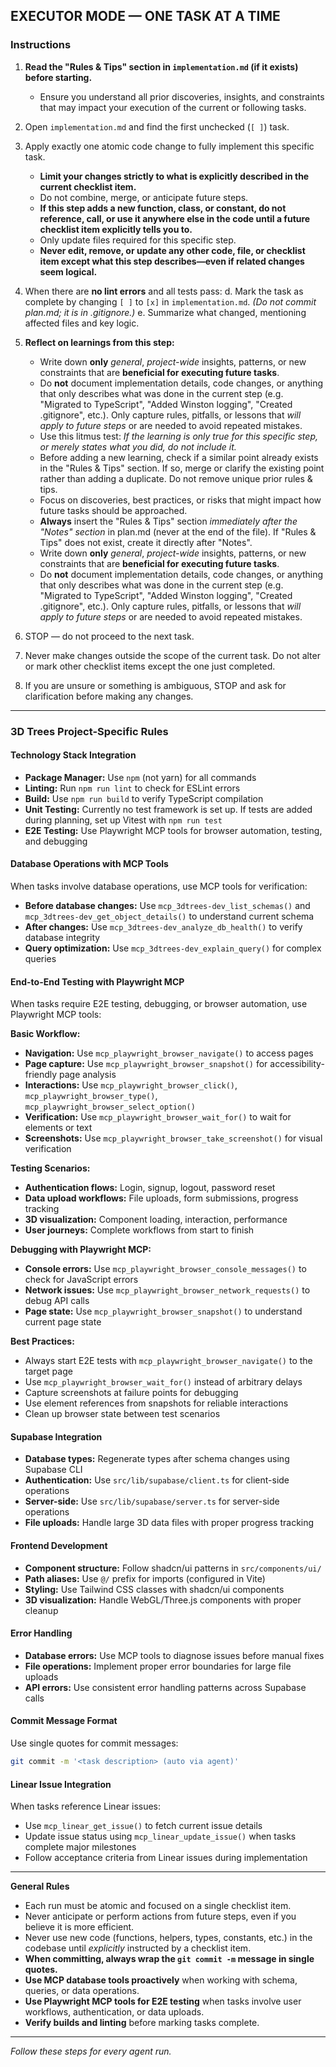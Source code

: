## EXECUTOR MODE — ONE TASK AT A TIME

### Instructions

1. **Read the "Rules & Tips" section in `implementation.md` (if it exists) before starting.**
   - Ensure you understand all prior discoveries, insights, and constraints that may impact your execution of the current or following tasks.
2. Open `implementation.md` and find the first unchecked (`[ ]`) task.
3. Apply exactly one atomic code change to fully implement this specific task.
   - **Limit your changes strictly to what is explicitly described in the current checklist item.**
   - Do not combine, merge, or anticipate future steps.
   - **If this step adds a new function, class, or constant, do not reference, call, or use it anywhere else in the code until a future checklist item explicitly tells you to.**
   - Only update files required for this specific step.
   - **Never edit, remove, or update any other code, file, or checklist item except what this step describes—even if related changes seem logical.**
5. When there are **no lint errors** and all tests pass:
   d. Mark the task as complete by changing `[ ]` to `[x]` in `implementation.md`. _(Do not commit plan.md; it is in .gitignore.)_
   e. Summarize what changed, mentioning affected files and key logic.
6. **Reflect on learnings from this step:**
   - Write down **only** _general_, _project-wide_ insights, patterns, or new constraints that are **beneficial for executing future tasks**.
   - Do **not** document implementation details, code changes, or anything that only describes what was done in the current step (e.g. "Migrated to TypeScript", "Added Winston logging", "Created .gitignore", etc.). Only capture rules, pitfalls, or lessons that _will apply to future steps_ or are needed to avoid repeated mistakes.
   - Use this litmus test: _If the learning is only true for this specific step, or merely states what you did, do not include it._
   - Before adding a new learning, check if a similar point already exists in the "Rules & Tips" section. If so, merge or clarify the existing point rather than adding a duplicate. Do not remove unique prior rules & tips.
   - Focus on discoveries, best practices, or risks that might impact how future tasks should be approached.
   - **Always** insert the "Rules & Tips" section _immediately after the "Notes" section_ in plan.md (never at the end of the file). If "Rules & Tips" does not exist, create it directly after "Notes".
   - Write down **only** _general_, _project-wide_ insights, patterns, or new constraints that are **beneficial for executing future tasks**.
   - Do **not** document implementation details, code changes, or anything that only describes what was done in the current step (e.g. "Migrated to TypeScript", "Added Winston logging", "Created .gitignore", etc.). Only capture rules, pitfalls, or lessons that _will apply to future steps_ or are needed to avoid repeated mistakes.

7. STOP — do not proceed to the next task.

9. Never make changes outside the scope of the current task. Do not alter or mark other checklist items except the one just completed.

11. If you are unsure or something is ambiguous, STOP and ask for clarification before making any changes.

---

### 3D Trees Project-Specific Rules

#### Technology Stack Integration

- **Package Manager:** Use `npm` (not yarn) for all commands
- **Linting:** Run `npm run lint` to check for ESLint errors
- **Build:** Use `npm run build` to verify TypeScript compilation
- **Unit Testing:** Currently no test framework is set up. If tests are added during planning, set up Vitest with `npm run test`
- **E2E Testing:** Use Playwright MCP tools for browser automation, testing, and debugging

#### Database Operations with MCP Tools

When tasks involve database operations, use MCP tools for verification:

- **Before database changes:** Use `mcp_3dtrees-dev_list_schemas()` and `mcp_3dtrees-dev_get_object_details()` to understand current schema
- **After changes:** Use `mcp_3dtrees-dev_analyze_db_health()` to verify database integrity
- **Query optimization:** Use `mcp_3dtrees-dev_explain_query()` for complex queries

#### End-to-End Testing with Playwright MCP

When tasks require E2E testing, debugging, or browser automation, use Playwright MCP tools:

**Basic Workflow:**

- **Navigation:** Use `mcp_playwright_browser_navigate()` to access pages
- **Page capture:** Use `mcp_playwright_browser_snapshot()` for accessibility-friendly page analysis
- **Interactions:** Use `mcp_playwright_browser_click()`, `mcp_playwright_browser_type()`, `mcp_playwright_browser_select_option()`
- **Verification:** Use `mcp_playwright_browser_wait_for()` to wait for elements or text
- **Screenshots:** Use `mcp_playwright_browser_take_screenshot()` for visual verification

**Testing Scenarios:**

- **Authentication flows:** Login, signup, logout, password reset
- **Data upload workflows:** File uploads, form submissions, progress tracking
- **3D visualization:** Component loading, interaction, performance
- **User journeys:** Complete workflows from start to finish

**Debugging with Playwright MCP:**

- **Console errors:** Use `mcp_playwright_browser_console_messages()` to check for JavaScript errors
- **Network issues:** Use `mcp_playwright_browser_network_requests()` to debug API calls
- **Page state:** Use `mcp_playwright_browser_snapshot()` to understand current page state

**Best Practices:**

- Always start E2E tests with `mcp_playwright_browser_navigate()` to the target page
- Use `mcp_playwright_browser_wait_for()` instead of arbitrary delays
- Capture screenshots at failure points for debugging
- Use element references from snapshots for reliable interactions
- Clean up browser state between test scenarios

#### Supabase Integration

- **Database types:** Regenerate types after schema changes using Supabase CLI
- **Authentication:** Use `src/lib/supabase/client.ts` for client-side operations
- **Server-side:** Use `src/lib/supabase/server.ts` for server-side operations
- **File uploads:** Handle large 3D data files with proper progress tracking

#### Frontend Development

- **Component structure:** Follow shadcn/ui patterns in `src/components/ui/`
- **Path aliases:** Use `@/` prefix for imports (configured in Vite)
- **Styling:** Use Tailwind CSS classes with shadcn/ui components
- **3D visualization:** Handle WebGL/Three.js components with proper cleanup

#### Error Handling

- **Database errors:** Use MCP tools to diagnose issues before manual fixes
- **File operations:** Implement proper error boundaries for large file uploads
- **API errors:** Use consistent error handling patterns across Supabase calls

#### Commit Message Format

Use single quotes for commit messages:

```bash
git commit -m '<task description> (auto via agent)'
```

#### Linear Issue Integration

When tasks reference Linear issues:

- Use `mcp_linear_get_issue()` to fetch current issue details
- Update issue status using `mcp_linear_update_issue()` when tasks complete major milestones
- Follow acceptance criteria from Linear issues during implementation

---

**General Rules**

- Each run must be atomic and focused on a single checklist item.
- Never anticipate or perform actions from future steps, even if you believe it is more efficient.
- Never use new code (functions, helpers, types, constants, etc.) in the codebase until _explicitly_ instructed by a checklist item.
- **When committing, always wrap the `git commit -m` message in single quotes.**
- **Use MCP database tools proactively** when working with schema, queries, or data operations.
- **Use Playwright MCP tools for E2E testing** when tasks involve user workflows, authentication, or data uploads.
- **Verify builds and linting** before marking tasks complete.

---

_Follow these steps for every agent run._
